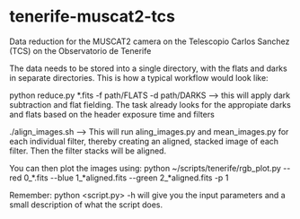 # tenerife-muscat2-tcs
Data reduction for the MUSCAT2 camera on the Telescopio Carlos Sanchez (TCS) on the Observatorio de Tenerife

The data needs to be stored into a single directory, with the flats and darks in separate directories. This is how a typical workflow would look like:

python reduce.py *.fits -f path/FLATS -d path/DARKS --> this will apply dark subtraction and flat fielding. The task already looks for the appropiate darks and flats based on the header exposure time and filters

./align_images.sh --> This will run aling_images.py and mean_images.py for each individual filter, thereby creating an aligned, stacked image of each filter. Then the filter stacks will be aligned.

You can then plot the images using:
python ~/scripts/tenerife/rgb_plot.py --red 0_*.fits --blue 1_*aligned.fits --green 2_*aligned.fits -p 1

Remember: python <script.py> -h will give you the input parameters and a small description of what the script does.
